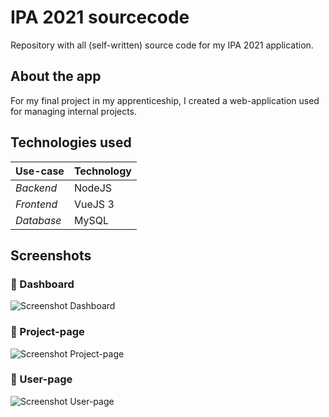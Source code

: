 # IPA 2021 sourcecode
Repository with all (self-written) source code for my IPA 2021 application.

## About the app

For my final project in my apprenticeship, I created a web-application used for managing internal projects.

## Technologies used
|Use-case |Technology |
|--|--|
*Backend*|NodeJS
*Frontend*|VueJS 3
*Database* | MySQL

## Screenshots

### 📸 Dashboard
![Screenshot Dashboard](https://i.ibb.co/CV1GWfy/Dashboard.png "Dashboard")

### 📸 Project-page
![Screenshot Project-page](https://i.ibb.co/rmVxLNg/Projektseite.png "Project-page")

### 📸 User-page
![Screenshot User-page](https://i.ibb.co/44NCnM8/Benutzer.png "User-page")


